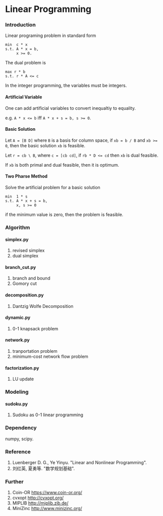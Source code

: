 # Linear Programming 

### Introduction
Linear programing problem in standard form
```
min  c * x
s.t. A * x = b,
     x >= 0.
```
The dual problem is 
```
max r * b
s.t. r * A <= c
```
In the integer programming, the variables must be integers.

#### Artificial Variable
One can add artificial variables to convert inequaltiy to equality.

e.g. `A * x <= b` iff `A * x + s = b, s >= 0`.

#### Basic Solution
Let `A = [B D]` where `B` is a basis for column space, if `xb = b / B` and `xb >= 0`, then the basic solution `xb` is feasible.

Let `r = cb \ B`, where `c = [cb cd]`, if `rb * D <= cd` then `xb` is dual feasible.

If `xb` is both primal and dual feasible, then it is optimum.

#### Two Pharse Method
Solve the artificial problem for a basic solution
```
min  1 * s
s.t. A * x + s = b,
     x, s >= 0
```
if the minimum value is zero, then the problem is feasible.


### Algorithm 

#### simplex.py 
1. revised simplex 
1. dual simplex 

#### branch_cut.py
1. branch and bound
1. Gomory cut

#### decomposition.py
1. Dantzig Wolfe Decomposition

#### dynamic.py
1. 0-1 knapsack problem

#### network.py
1. tranportation problem
1. minimum-cost network flow problem

#### factorization.py
1. LU update


### Modeling

#### sudoku.py
1. Sudoku as 0-1 linear programming


### Dependency
numpy, scipy.


### Reference
1. Luenberger D. G., Ye Yinyu. "Linear and Nonlinear Programming".
1. 刘红英, 夏勇等. "数学规划基础".


### Further
1. Coin-OR https://www.coin-or.org/
1. cvxopt http://cvxopt.org/
1. MIPLIB http://miplib.zib.de/
1. MiniZinc http://www.minizinc.org/


